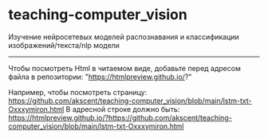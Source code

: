 # teaching-computer_vision
Изучение нейросетевых моделей распознавания и классификации изображений/текста/nlp модели

---

Чтобы посмотреть Html в читаемом виде, добавьте перед адресом файла в репозитории: "https://htmlpreview.github.io/?"


Например, чтобы посмотреть страницу: https://github.com/akscent/teaching-computer_vision/blob/main/lstm-txt-Oxxxymiron.html В адресной строке должно быть: https://htmlpreview.github.io/?https://github.com/akscent/teaching-computer_vision/blob/main/lstm-txt-Oxxxymiron.html
